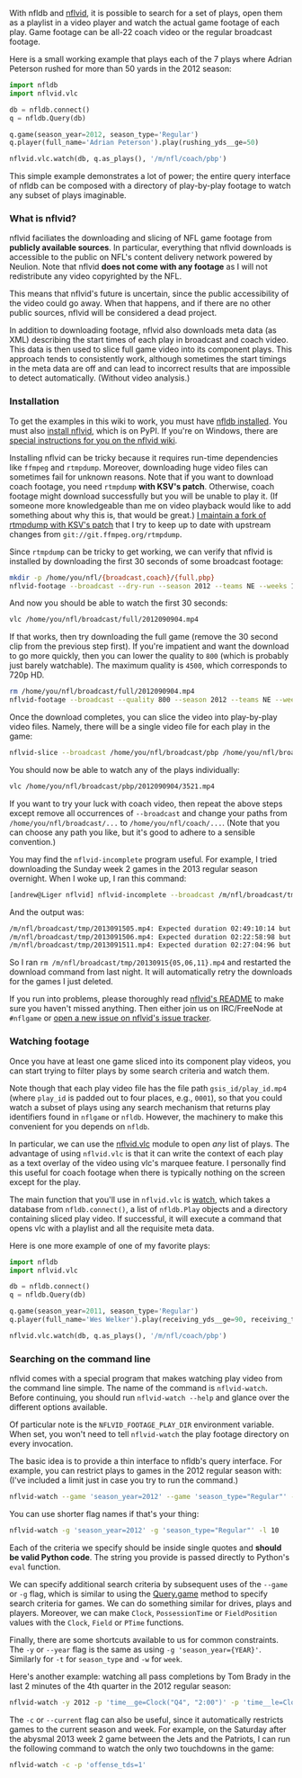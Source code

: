 With nfldb and [nflvid](https://github.com/BurntSushi/nflvid), it is possible 
to search for a set of plays, open them as a playlist in a video player and 
watch the actual game footage of each play. Game footage can be all-22 coach 
video or the regular broadcast footage.

Here is a small working example that plays each of the 7 plays where Adrian 
Peterson rushed for more than 50 yards in the 2012 season:

```python
import nfldb
import nflvid.vlc

db = nfldb.connect()
q = nfldb.Query(db)

q.game(season_year=2012, season_type='Regular')
q.player(full_name='Adrian Peterson').play(rushing_yds__ge=50)

nflvid.vlc.watch(db, q.as_plays(), '/m/nfl/coach/pbp')
```

This simple example demonstrates a lot of power; the entire query interface of 
nfldb can be composed with a directory of play-by-play footage to watch any 
subset of plays imaginable.


### What is nflvid?

nflvid faciliates the downloading and slicing of NFL game footage from 
**publicly available sources**. In particular, everything that nflvid downloads 
is accessible to the public on NFL's content delivery network powered by 
Neulion. Note that nflvid **does not come with any footage** as I will not 
redistribute any video copyrighted by the NFL.

This means that nflvid's future is uncertain, since the public accessibility 
of the video could go away. When that happens, and if there are no other public 
sources, nflvid will be considered a dead project.

In addition to downloading footage, nflvid also downloads meta data (as XML) 
describing the start times of each play in broadcast and coach video. This data 
is then used to slice full game video into its component plays. This approach 
tends to consistently work, although sometimes the start timings in the meta 
data are off and can lead to incorrect results that are impossible to detect 
automatically. (Without video analysis.)


### Installation

To get the examples in this wiki to work, you must have
[nfldb installed](Installation). You must also
[install nflvid](https://github.com/BurntSushi/nflvid/blob/master/README.md#installation),
which is on PyPI. If you're on Windows, there are
[special instructions for you on the nflvid wiki](https://github.com/BurntSushi/nflvid/wiki/Windows-Installation).

Installing nflvid can be tricky because it requires run-time dependencies like 
`ffmpeg` and `rtmpdump`. Moreover, downloading huge video files can sometimes 
fail for unknown reasons. Note that if you want to download coach footage, you 
need `rtmpdump` **with KSV's patch**. Otherwise, coach footage might download 
successfully but you will be unable to play it. (If someone more knowledgeable 
than me on video playback would like to add something about why this is, that 
would be great.)
[I maintain a fork of rtmpdump with KSV's patch](https://github.com/BurntSushi/rtmpdump-ksv)
that I try to keep up to date with upstream changes from
`git://git.ffmpeg.org/rtmpdump`.

Since `rtmpdump` can be tricky to get working, we can verify that nflvid is 
installed by downloading the first 30 seconds of some broadcast footage:

```bash
mkdir -p /home/you/nfl/{broadcast,coach}/{full,pbp}
nflvid-footage --broadcast --dry-run --season 2012 --teams NE --weeks 1 -- /home/you/nfl/broadcast/full
```

And now you should be able to watch the first 30 seconds:

```bash
vlc /home/you/nfl/broadcast/full/2012090904.mp4
```

If that works, then try downloading the full game (remove the 30 second clip
from the previous step first). If you're impatient and want the download to go 
more quickly, then you can lower the quality to `800` (which is probably just 
barely watchable). The maximum quality is `4500`, which corresponds to 720p HD.

```bash
rm /home/you/nfl/broadcast/full/2012090904.mp4
nflvid-footage --broadcast --quality 800 --season 2012 --teams NE --weeks 1 -- /home/you/nfl/broadcast/full
```

Once the download completes, you can slice the video into play-by-play video 
files. Namely, there will be a single video file for each play in the game:

```bash
nflvid-slice --broadcast /home/you/nfl/broadcast/pbp /home/you/nfl/broadcast/full/2012090904.mp4
```

You should now be able to watch any of the plays individually:

```bash
vlc /home/you/nfl/broadcast/pbp/2012090904/3521.mp4
```

If you want to try your luck with coach video, then repeat the above steps 
except remove all occurrences of `--broadcast` and change your paths from
`/home/you/nfl/broadcast/...` to `/home/you/nfl/coach/...`. (Note that you can 
choose any path you like, but it's good to adhere to a sensible convention.)

You may find the `nflvid-incomplete` program useful. For example, I tried 
downloading the Sunday week 2 games in the 2013 regular season overnight. When 
I woke up, I ran this command:

```bash
[andrew@Liger nflvid] nflvid-incomplete --broadcast /m/nfl/broadcast/tmp/*.mp4
```

And the output was:

```bash
/m/nfl/broadcast/tmp/2013091505.mp4: Expected duration 02:49:10:14 but it has 00:59:40:030.
/m/nfl/broadcast/tmp/2013091506.mp4: Expected duration 02:22:58:98 but it has 00:31:10:019.
/m/nfl/broadcast/tmp/2013091511.mp4: Expected duration 02:27:04:96 but it has 00:41:19:427.
```

So I ran `rm /m/nfl/broadcast/tmp/20130915{05,06,11}.mp4` and restarted the 
download command from last night. It will automatically retry the downloads for 
the games I just deleted.

If you run into problems, please thoroughly read
[nflvid's README](https://github.com/BurntSushi/nflvid/blob/master/README.md)
to make sure you haven't missed anything. Then either join us on IRC/FreeNode 
at `#nflgame` or
[open a new issue on nflvid's issue tracker](https://github.com/BurntSushi/nflvid/issues/new).


### Watching footage

Once you have at least one game sliced into its component play videos, you can 
start trying to filter plays by some search criteria and watch them.

Note though that each play video file has the file path `gsis_id/play_id.mp4`
(where `play_id` is padded out to four places, e.g., `0001`), so that you could 
watch a subset of plays using any search mechanism that returns play 
identifiers found in `nflgame` or `nfldb`. However, the machinery to make this 
convenient for you depends on `nfldb`.

In particular, we can use the 
[nflvid.vlc](http://pdoc.burntsushi.net/nflvid.vlc)
module to open *any* list of plays. The advantage of using `nflvid.vlc` is that 
it can write the context of each play as a text overlay of the video using 
vlc's marquee feature. I personally find this useful for coach footage when 
there is typically nothing on the screen except for the play.

The main function that you'll use in `nflvid.vlc` is
[watch](http://pdoc.burntsushi.net/nflvid.vlc#watch),
which takes a database from `nfldb.connect()`, a list of `nfldb.Play` objects 
and a directory containing sliced play video. If successful, it will execute a 
command that opens vlc with a playlist and all the requisite meta data.

Here is one more example of one of my favorite plays:

```python
import nfldb
import nflvid.vlc

db = nfldb.connect()
q = nfldb.Query(db)

q.game(season_year=2011, season_type='Regular')
q.player(full_name='Wes Welker').play(receiving_yds__ge=90, receiving_tds=1)

nflvid.vlc.watch(db, q.as_plays(), '/m/nfl/coach/pbp')
```


### Searching on the command line

nflvid comes with a special program that makes watching play video from the 
command line simple. The name of the command is `nflvid-watch`. Before 
continuing, you should run `nflvid-watch --help` and glance over the different 
options available.

Of particular note is the `NFLVID_FOOTAGE_PLAY_DIR` environment variable. When 
set, you won't need to tell `nflvid-watch` the play footage directory on every 
invocation.

The basic idea is to provide a thin interface to nfldb's query interface. For 
example, you can restrict plays to games in the 2012 regular season with: (I've 
included a limit just in case you try to run the command.)

```bash
nflvid-watch --game 'season_year=2012' --game 'season_type="Regular"' --limit 10
```

You can use shorter flag names if that's your thing:

```bash
nflvid-watch -g 'season_year=2012' -g 'season_type="Regular"' -l 10
```

Each of the criteria we specify should be inside single quotes and **should be 
valid Python code**. The string you provide is passed directly to Python's 
`eval` function.

We can specify additional search criteria by subsequent uses of the `--game` or 
`-g` flag, which is similar to using the
[Query.game](http://pdoc.burntsushi.net/nfldb#nfldb.Query.game)
method to specify search criteria for games. We can do something similar for 
drives, plays and players. Moreover, we can make `Clock`, `PossessionTime` or 
`FieldPosition` values with the `Clock`, `Field` or `PTime` functions.

Finally, there are some shortcuts available to us for common constraints. The 
`-y` or `--year` flag is the same as using `-g 'season_year={YEAR}'`. Similarly 
for `-t` for `season_type` and `-w` for `week`.

Here's another example: watching all pass completions by Tom Brady in the last 
2 minutes of the 4th quarter in the 2012 regular season:

```bash
nflvid-watch -y 2012 -p 'time__ge=Clock("Q4", "2:00")' -p 'time__le=Clock("Q4", "0:00")' -p 'passing_cmp=1' -r 'full_name="Tom Brady"'
```

The `-c` or `--current` flag can also be useful, since it automatically 
restricts games to the current season and week. For example, on the Saturday 
after the abysmal 2013 week 2 game between the Jets and the Patriots, I can run 
the following command to watch the only two touchdowns in the game:

```bash
nflvid-watch -c -p 'offense_tds=1'
```

